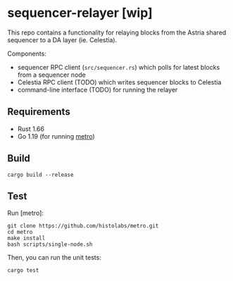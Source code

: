 # sequencer-relayer [wip]

This repo contains a functionality for relaying blocks from the Astria shared sequencer to a DA layer (ie. Celestia). 

Components:
- sequencer RPC client (`src/sequencer.rs`) which polls for latest blocks from a sequencer node
- Celestia RPC client (TODO) which writes sequencer blocks to Celestia
- command-line interface (TODO) for running the relayer

## Requirements

- Rust 1.66
- Go 1.19 (for running [metro](https://github.com/histolabs/metro.git))

## Build

```
cargo build --release
```

## Test

Run [metro]:
```
git clone https://github.com/histolabs/metro.git
cd metro
make install
bash scripts/single-node.sh
```

Then, you can run the unit tests:
```
cargo test
```